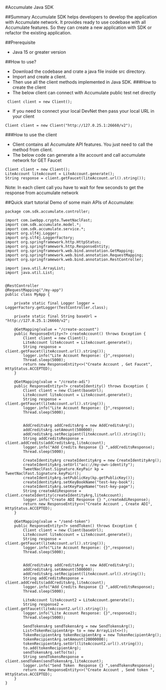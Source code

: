 #Accumulate Java SDK

##Summary
Accumulate SDK helps developers to develop the application with Accumulate network. It provides ready to use codebase with all Accumulate features. So they can create a new application with SDK or refactor the existing application.

##Prerequisite
- Java 15 or greater version

##How to use?
- Download the codebase and crate a java file inside src directory.
- Import and create a client.
- Then use all the client methods implemented in Java SDK.
###How to create the client
- The below client can connect with Accumulate public test net directly

``` Client client = new Client();```
- If you need to connect your local DevNet then pass your local URL in your client

```
Client client = new Client("http://127.0.25.1:26660/v2");
```

###How to use the client
- Client contains all Accumulate API features. You just need to call the method from client.
- The below code can generate a lite account and call accumulate network for GET Faucet
```
Client client = new Client();
LiteAccount liteAccount = LiteAccount.generate();
String response = client.getFaucet(liteAccount.url().string());
```
Note: In each client call you have to wait for few seconds to get the response from accumulate network

##Quick start tutorial
Demo of some main APIs of Accumulate:
```
package com.sdk.accumulate.controller;

import com.iwebpp.crypto.TweetNaclFast;
import com.sdk.accumulate.model.*;
import com.sdk.accumulate.service.*;
import org.slf4j.Logger;
import org.slf4j.LoggerFactory;
import org.springframework.http.HttpStatus;
import org.springframework.http.ResponseEntity;
import org.springframework.web.bind.annotation.GetMapping;
import org.springframework.web.bind.annotation.RequestMapping;
import org.springframework.web.bind.annotation.RestController;

import java.util.ArrayList;
import java.util.List;


@RestController
@RequestMapping("/my-app")
public class MyApp {

    private static final Logger logger = LoggerFactory.getLogger(TestController.class);

    private static final String baseUrl = "http://127.0.25.1:26660/v2";

    @GetMapping(value = "/create-account")
    public ResponseEntity<?> createAccount() throws Exception {
        Client client = new Client();
        LiteAccount liteAccount = LiteAccount.generate();
        String response = client.getFaucet(liteAccount.url().string());
        logger.info("Lite Account Response: {}",response);
        Thread.sleep(5000);
        return new ResponseEntity<>("Create Account , Get Faucet", HttpStatus.ACCEPTED);
    }

    @GetMapping(value = "/create-adi")
    public ResponseEntity<?> createIdentity() throws Exception {
        Client client = new Client(baseUrl);
        LiteAccount liteAccount = LiteAccount.generate();
        String response = client.getFaucet(liteAccount.url().string());
        logger.info("Lite Account Response: {}",response);
        Thread.sleep(5000);


        AddCreditsArg addCreditsArg = new AddCreditsArg();
        addCreditsArg.setAmount(500000);
        addCreditsArg.setRecipient(liteAccount.url().string());
        String addCreditsResponse = client.addCredits(addCreditsArg,liteAccount);
        logger.info("Add Credits Response {} ",addCreditsResponse);
        Thread.sleep(5000);

        CreateIdentityArg createIdentityArg = new CreateIdentityArg();
        createIdentityArg.setUrl("acc://my-own-identity");
        TweetNaclFast.Signature.KeyPair kp = TweetNaclFast.Signature.keyPair();
        createIdentityArg.setPublicKey(kp.getPublicKey());
        createIdentityArg.setKeyBookName("test-key-book");
        createIdentityArg.setKeyPageName("test-key-page");
        String createAdiResponse = client.createIdentity(createIdentityArg,liteAccount);
        logger.info("Create ADI Response {} ",createAdiResponse);
        return new ResponseEntity<>("Create Account , Create ADI", HttpStatus.ACCEPTED);
    }

    @GetMapping(value = "/send-token")
    public ResponseEntity<?> sendToken() throws Exception {
        Client client = new Client(baseUrl);
        LiteAccount liteAccount = LiteAccount.generate();
        String response = client.getFaucet(liteAccount.url().string());
        logger.info("Lite Account Response: {}",response);
        Thread.sleep(5000);


        AddCreditsArg addCreditsArg = new AddCreditsArg();
        addCreditsArg.setAmount(500000);
        addCreditsArg.setRecipient(liteAccount.url().string());
        String addCreditsResponse = client.addCredits(addCreditsArg,liteAccount);
        logger.info("Add Credits Response {} ",addCreditsResponse);
        Thread.sleep(5000);

        LiteAccount liteAccount2 = LiteAccount.generate();
        String response2 = client.getFaucet(liteAccount2.url().string());
        logger.info("Lite Account Response: {}",response2);
        Thread.sleep(5000);

        SendTokensArg sendTokensArg = new SendTokensArg();
        List<TokenRecipientArg> to = new ArrayList<>();
        TokenRecipientArg tokenRecipientArg = new TokenRecipientArg();
        tokenRecipientArg.setAmount(20000000);
        tokenRecipientArg.setUrl(liteAccount2.url().string());
        to.add(tokenRecipientArg);
        sendTokensArg.setTo(to);
        String sendTokensResponse = client.sendToken(sendTokensArg,liteAccount);
        logger.info("Send Token  Response {} ",sendTokensResponse);
        return new ResponseEntity<>("Create Account , Send token ", HttpStatus.ACCEPTED);
    }
}

```

